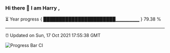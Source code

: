 ### Hi there 👋 I am Harry , 

⏳ Year progress { ███████████████████████▁▁▁▁▁▁▁ } 79.38 %

---

⏰ Updated on Sun, 17 Oct 2021 17:55:38 GMT

![Progress Bar CI](https://github.com/duykhang68/duykhang68/workflows/Progress%20Bar%20CI/badge.svg)
